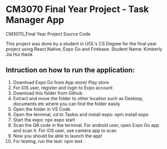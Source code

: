 # CM3070 Final Year Project - Task Manager App

CM3070_Final Year Project Source Code

This project was done by a student in UOL's CS Degree for the final year project using React Native, Expo Go and Firebase. Student Name: Kimberly Jia Hui Kwok

## Intruction on how to run the application:

1. Download Expo Go from App store/ Play store
2. For iOS user, register and login to Expo account
3. Download this folder from Github
4. Extract and move the folder to other location such as Desktop, documents etc where you can find the folder easily
5. Open the folder in VS Code
6. Open the terminal, cd to Taskio and install expo: npm install expo
7. Start the expo: npx expo start
8. Scan the QR code in the terminal. For android user, open Expo Go app and scan it. For iOS user, use camera app to scan
9. Now you should be able to launch the app!
10. For testing, run the test: npm test
